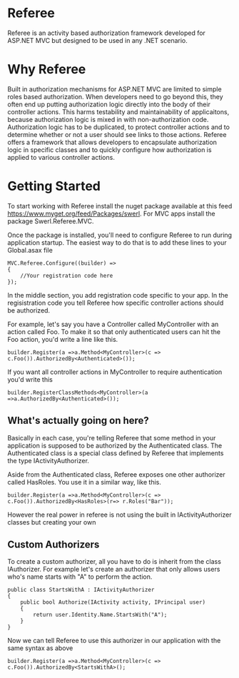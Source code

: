 Referee
=======

Referee is an activity based authorization framework developed for ASP.NET MVC but designed to be used in any .NET scenario.

Why Referee
===========

Built in authorization mechanisms for ASP.NET MVC are limited to simple roles based authorization. When developers need to go beyond this, they often end up putting authorization logic directly into the body of their controller actions. 
This harms testability and maintainability of applicaitons, because authorization logic is mixed in with non-authorization code. Authorization logic has to be duplicated, to protect controller actions and to determine whether or not a user
should see links to those actions. Referee offers a framework that allows developers to encapsulate authorization logic in specific classes and to quickly configure how authorization is applied to various controller actions.

Getting Started
===============
To start working with Referee install the nuget package available at this feed https://www.myget.org/feed/Packages/swerl. For MVC apps install the package Swerl.Referee.MVC. 

Once the package is installed, you'll need to configure Referee to run during application startup. The easiest way to do that is to add these lines to your Global.asax file

	MVC.Referee.Configure((builder) =>
	{
		//Your registration code here
	});

In the middle section, you add registration code specific to your app. In the regisistration code you tell Referee how specific controller actions should be authorized. 

For example, let's say you have a Controller called MyController with an action called Foo. To make it so that only authenticated users can hit the Foo action, you'd write a line like this.

	builder.Register(a =>a.Method<MyController>(c => c.Foo()).AuthorizedBy<Authenticated>());

If you want all controller actions in MyController to require authentication you'd write this

	builder.RegisterClassMethods<MyController>(a =>a.AuthorizedBy<Authenticated>());

What's actually going on here?
------------------------------
Basically in each case, you're telling Referee that some method in your application is supposed to be authorized by the Authenticated class. The Authenticated class is a special class defined by Referee that implements the type IActivityAuthorizer.

Aside from the Authenticated class, Referee exposes one other authorizer called HasRoles. You use it in a similar way, like this. 

	builder.Register(a =>a.Method<MyController>(c => c.Foo()).AuthorizedBy<HasRoles>(r=> r.Roles("Bar"));

However the real power in referee is not using the built in IActivityAuthorizer classes but creating your own

Custom Authorizers
-------------------
To create a custom authorizer, all you have to do is inherit from the class IAuthorizer. For example let's create an authorizer that only allows users who's name starts with "A" to perform the action.

	public class StartsWithA : IActivityAuthorizer
    {
        public bool Authorize(IActivity activity, IPrincipal user)
        {
            return user.Identity.Name.StartsWith("A");
        }
    }

Now we can tell Referee to use this authorizer in our application with the same syntax as above

	builder.Register(a =>a.Method<MyController>(c => c.Foo()).AuthorizedBy<StartsWithA>();








